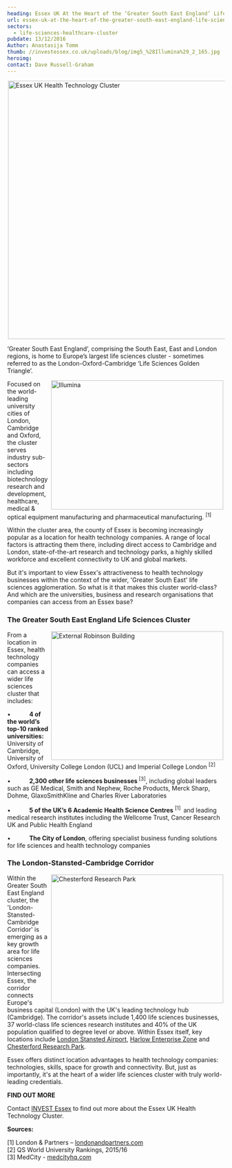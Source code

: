 ```yaml
---
heading: Essex UK At the Heart of the ‘Greater South East England’ Life Sciences and Healthcare Cluster
url: essex-uk-at-the-heart-of-the-greater-south-east-england-life-sciences-and-healthcare-cluster
sectors:
  - life-sciences-healthcare-cluster 
pubdate: 13/12/2016
Author: Anastasija Tomm
thumb: //investessex.co.uk/uploads/blog/img5_%28Illumina%29_2_165.jpg
heroimg: 
contact: Dave Russell-Graham
---
```

<p><img alt='Essex UK Health Technology Cluster' src='http://www.investessex.co.uk/uploads/about/imageedit_1_3094217944_600.png' style='margin-left: 2px; margin-right: 2px; width: 600px;'/></p><p>‘Greater South East England’, comprising the South East, East and London regions, is home to Europe’s largest life sciences cluster - sometimes referred to as the London-Oxford-Cambridge ‘Life Sciences Golden Triangle’.</p><p><img alt='Illumina' src='http://www.investessex.co.uk/uploads/about/img5_(Illumina)_700.jpg' style='width: 400px; height: 300px; margin-left: 2px; margin-right: 2px; float: right;'/>Focused on the world-leading university cities of London, Cambridge and Oxford, the cluster serves industry sub-sectors including biotechnology research and development, healthcare, medical &amp; optical equipment manufacturing and pharmaceutical manufacturing. <sup>[1]</sup></p><p>Within the cluster area, the county of Essex is becoming increasingly popular as a location for health technology companies. A range of local factors is attracting them there, including direct access to Cambridge and London, state-of-the-art research and technology parks, a highly skilled workforce and excellent connectivity to UK and global markets.</p><p>But it's important to view Essex's attractiveness to health technology businesses within the context of the wider, 'Greater South East' life sciences agglomeration. So what is it that makes this cluster world-class? And which are the universities, business and research organisations that companies can access from an Essex base?</p><h3>The Greater South East England Life Sciences Cluster</h3><p><img alt='External Robinson Building' src='http://www.investessex.co.uk/uploads/about/CRP4,_External_Robinson_Bldg_400.jpg' style='width: 400px; height: 299px; margin-left: 2px; margin-right: 2px; float: right;'/>From a location in Essex, health technology companies can access a wider life sciences cluster that includes:</p><p>•           <strong>4 of the world’s top-10 ranked universities:</strong> University of Cambridge, University of Oxford, University College London (UCL) and Imperial College London <sup>[2]</sup></p><p>•           <strong>2,300 other life sciences businesses </strong><sup>[3]</sup>, including global leaders such as GE Medical, Smith and Nephew, Roche Products, Merck Sharp, Dohme, GlaxoSmithKline and Charles River Laboratories</p><p>•           <strong>5 of the UK’s 6 Academic Health Science Centres</strong> <sup>[1]  </sup>and leading medical research institutes including the Wellcome Trust, Cancer Research UK and Public Health England</p><p>•           <strong>The City of London</strong>, offering specialist business funding solutions for life sciences and health technology companies</p><h3>The London-Stansted-Cambridge Corridor</h3><p><img alt='Chesterford Research Park' src='http://www.investessex.co.uk/uploads/about/Chesterford_RP_2_400.jpg' style='width: 400px; height: 299px; margin-left: 2px; margin-right: 2px; float: right;'/>Within the Greater South East England cluster, the 'London-Stansted-Cambridge Corridor' is emerging as a key growth area for life sciences companies. Intersecting Essex, the corridor connects Europe's business capital (London) with the UK's leading technology hub (Cambridge). The corridor's assets include 1,400 life sciences businesses, 37 world-class life sciences research institutes and 40% of the UK population qualified to degree level or above. Within Essex itself, key locations include <a href='http://investessex.co.uk/studies/place-studies/london-stansted-airport' target='_blank'>London Stansted Airport</a>, <a href='http://investessex.co.uk/studies/place-studies/harlow-enterprise-zone' target='_blank'>Harlow Enterprise Zone</a> and <a href='http://investessex.co.uk/studies/place-studies/chesterford-research-park' target='_blank'>Chesterford Research Park</a>.</p><p>Essex offers distinct location advantages to health technology companies: technologies, skills, space for growth and connectivity. But, just as importantly, it's at the heart of a wider life sciences cluster with truly world-leading credentials.</p><p><strong>FIND OUT MORE</strong></p><p>Contact <a href='../index.html' target='_blank'>INVEST Essex</a> to find out more about the Essex UK Health Technology Cluster.</p><p><strong>Sources:</strong></p><p>[1] London &amp; Partners – <a href='http://www.londonandpartners.com/' target='_blank'>londonandpartners.com</a><br/>[2] QS World University Rankings, 2015/16<br/>[3] MedCity - <a href='http://www.medcityhq.com/' target='_blank'>medcityhq.com</a></p>